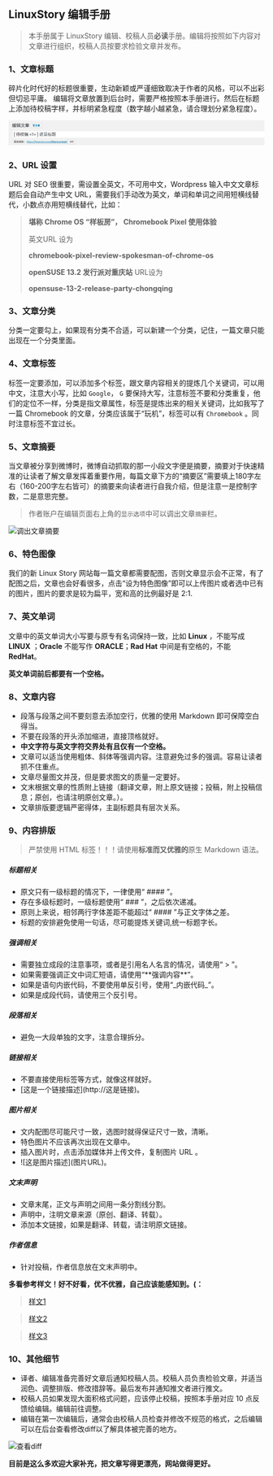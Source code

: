 ## LinuxStory 编辑手册

> 本手册属于 LinuxStory 编辑、校稿人员**必读**手册。编辑将按照如下内容对文章进行组织，校稿人员按要求检验文章并发布。

### 1、文章标题

碎片化时代好的标题很重要，生动新颖或严谨细致取决于作者的风格，可以不出彩但切忌平庸。 编辑将文章放置到后台时，需要严格按照本手册进行。然后在标题上添加待校稿字样，并标明紧急程度（数字越小越紧急，请合理划分紧急程度）。

![标题示例](../resources/title.png)

### 2、URL 设置

URL 对 SEO 很重要，需设置全英文，不可用中文，Wordpress 输入中文文章标题后会自动产生中文 URL，需要我们手动改为英文，单词和单词之间用短横线替代，小数点亦用短横线替代，比如：

> **堪称 Chrome OS “样板房”， Chromebook Pixel 使用体验**
>
> 英文URL 设为
>
> **chromebook-pixel-review-spokesman-of-chrome-os**
>
> **openSUSE 13.2 发行派对重庆站** URL设为
>
> **opensuse-13-2-release-party-chongqing**

### 3、文章分类

分类一定要勾上，如果现有分类不合适，可以新建一个分类，记住，一篇文章只能出现在一个分类里面。

### 4、文章标签

标签一定要添加，可以添加多个标签，跟文章内容相关的提炼几个关键词，可以用中文，注意大小写，比如 `Google`， `G` 要保持大写，注意标签不要和分类重复，他们的定位不一样，分类是指文章属性，标签是提炼出来的相关关键词，比如我写了一篇 Chromebook 的文章，分类应该属于“玩机”，标签可以有 `Chromebook` 。同时注意标签不宜过长。

### 5、文章摘要

当文章被分享到微博时，微博自动抓取的那一小段文字便是摘要，摘要对于快速精准的让读者了解文章发挥着重要作用，每篇文章下方的“摘要区”需要填上180字左右（160-200字左右皆可）的摘要来向读者进行自我介绍，但是注意一是控制字数，二是意思完整。
> 作者账户在编辑页面右上角的`显示选项`中可以调出文章`摘要`栏。

![调出文章摘要](http://www.linuxstory.org/wp-content/uploads/2015/03/setting_abstract.jpg)

### 6、特色图像

我们的新 Linux Story 网站每一篇文章都需要配图，否则文章显示会不正常，有了配图之后，文章也会好看很多，点击“设为特色图像”即可以上传图片或者选中已有的图片，图片的要求是较为扁平，宽和高的比例最好是 2:1.

### 7、英文单词

文章中的英文单词大小写要与原专有名词保持一致，比如 **Linux** ，不能写成 **LINUX** ；**Oracle** 不能写作 **ORACLE**；**Rad Hat** 中间是有空格的，不能 **RedHat**。

**英文单词前后都要有一个空格。**

### 8、文章内容

- 段落与段落之间不要刻意去添加空行，优雅的使用 Markdown 即可保障空白得当。
- 不要在段落的开头添加缩进，直接顶格就好。
- **中文字符与英文字符交界处有且仅有一个空格。**
- 文章可以适当使用粗体、斜体等强调内容。注意避免过多的强调。容易让读者抓不住重点。
- 文章尽量图文并茂，但是要求图文的质量一定要好。
- 文末根据文章的性质附上链接（翻译文章，附上原文链接；投稿，附上投稿信息；原创，也请注明原创文章。）。
- 文章排版要逻辑严密得体，主副标题具有层次关系。

### 9、内容排版

> 严禁使用 HTML 标签！！！请使用**标准而又优雅的**原生 Markdown 语法。

##### 标题相关

- 原文只有一级标题的情况下，一律使用“ #### ”。
- 存在多级标题时，一级标题使用“ ### ”，之后依次递减。
- 原则上来说，相邻两行字体差距不能超过“ #### ”与正文字体之差。
- 标题的安排避免使用一句话，尽可能提炼关键词,统一标题字长。

##### 强调相关

- 需要独立成段的注意事项，或者是引用名人名言的情况，请使用“ > ”。
- 如果需要强调正文中词汇短语，请使用“\*\*强调内容\*\*”。
- 如果是语句内嵌代码，不要使用单反引号，使用“\_内嵌代码\_”。
- 如果是成段代码，请使用三个反引号。

##### 段落相关

- 避免一大段单独的文字，注意合理拆分。

##### 链接相关

- 不要直接使用标签等方式，就像这样就好。
- \[这是一个链接描述](http://这是链接)。

##### 图片相关

- 文内配图尽可能尺寸一致，选图时就得保证尺寸一致，清晰。
- 特色图片不应该再次出现在文章中。
- 插入图片时，点击添加媒体并上传文件，复制图片 URL 。
- \!\[这是图片描述](图片URL)。

##### 文末声明

- 文章末尾，正文与声明之间用一条分割线分割。
- 声明中，注明文章来源（原创、翻译、转载）。
- 添加本文链接，如果是翻译、转载，请注明原文链接。

##### 作者信息

- 针对投稿，作者信息放在文末声明中。

**多看参考样文！好不好看，优不优雅，自己应该能感知到。(：**

> [样文1](https://linuxstory.org/7-best-linux-distro-for-laptop/)

> [样文2](https://linuxstory.org/the-best-linux-distros-of-2016)

> [样文3](https://linuxstory.org/deploy-lets-encrypt-ssl-certificate-with-certbot/)

### 10、其他细节

- 译者、编辑准备完善好文章后通知校稿人员。校稿人员负责检验文章，并适当润色、调整排版、修改措辞等。最后发布并通知推文者进行推文。
- 校稿人员如果发现大面积格式问题，应该停止校稿，按照本手册对应 10 点反馈给编辑。编辑前往调整。
- 编辑在第一次编辑后，通常会由校稿人员检查并修改不规范的格式，之后编辑可以在后台查看修改diff以了解具体被完善的地方。

![查看diff](http://www.linuxstory.org/wp-content/uploads/2015/03/newbie_should_see_diff.jpg)

**目前是这么多欢迎大家补充，把文章写得更漂亮，网站做得更好。**
